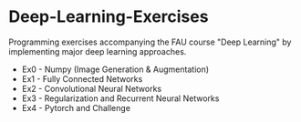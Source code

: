 # Deep-Learning-Exercises
Programming exercises accompanying the FAU course "Deep Learning" by implementing major deep learning approaches.

- Ex0 - Numpy (Image Generation & Augmentation) 
- Ex1 - Fully Connected Networks
- Ex2 - Convolutional Neural Networks
- Ex3 - Regularization and Recurrent Neural Networks
- Ex4 - Pytorch and Challenge
